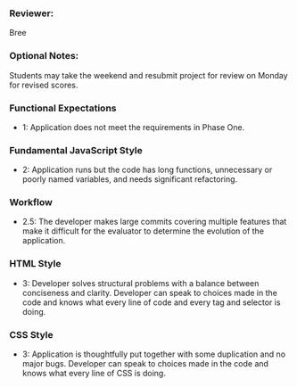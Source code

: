 ### Reviewer: 
Bree
### Optional Notes: 
Students may take the weekend and resubmit project for review on Monday for revised scores.

### Functional Expectations
- 1: Application does not meet the requirements in Phase One.

### Fundamental JavaScript Style
- 2: Application runs but the code has long functions, unnecessary or poorly named variables, and needs significant refactoring.

### Workflow
- 2.5: The developer makes large commits covering multiple features that make it difficult for the evaluator to determine the evolution of the application.

### HTML Style
- 3: Developer solves structural problems with a balance between conciseness and clarity. Developer can speak to choices made in the code and knows what every line of code and every tag and selector is doing.

### CSS Style
- 3: Application is thoughtfully put together with some duplication and no major bugs. Developer can speak to choices made in the code and knows what every line of CSS is doing.
